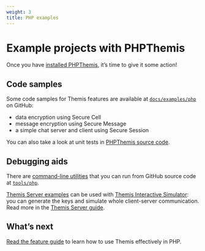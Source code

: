 ```yaml
---
weight: 3
title: PHP examples
---
```


# Example projects with PHPThemis

Once you have [installed PHPThemis](../installation/), it’s time to give it some action!

## Code samples

Some code samples for Themis features are available
at [`docs/examples/php`](https://github.com/cossacklabs/themis/tree/master/docs/examples/php)
on GitHub:

  - data encryption using Secure Cell
  - message encryption using Secure Message
  - a simple chat server and client using Secure Session

You can also take a look at unit tests
in [PHPThemis source code](https://github.com/cossacklabs/themis/tree/master/tests/phpthemis).

## Debugging aids

There are [command-line utilities](/themis/debugging/cli-utilities/#php)
that you can run from GitHub source code
at [`tools/php`](https://github.com/cossacklabs/themis/tree/master/tools/php).

[Themis Server examples](https://github.com/cossacklabs/themis/tree/master/docs/examples/Themis-server/php)
can be used with [Themis Interactive Simulator](/simulator/interactive/):
you can generate the keys and simulate whole client-server communication.
Read more in the [Themis Server guide](/themis/debugging/themis-server/).

## What’s next

[Read the feature guide](../features/)
to learn how to use Themis effectively in PHP.
